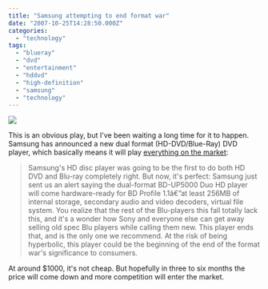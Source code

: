 ```yaml
---
title: "Samsung attempting to end format war"
date: "2007-10-25T14:28:50.000Z"
categories: 
  - "technology"
tags: 
  - "blueray"
  - "dvd"
  - "entertainment"
  - "hddvd"
  - "high-definition"
  - "samsung"
  - "technology"
---
```


![](images/BD-UP5000_2.jpg)

This is an obvious play, but I've been waiting a long time for it to happen. Samsung has announced a new dual format (HD-DVD/Blue-Ray) DVD player, which basically means it will play [everything on the market](http://gizmodo.com/gadgets/home-entertainment/samsung-adds-eagerly-awaited-bd-profile-11-compatibility-to-hybrid-bd+up5000-player-314480.php):

> Samsung's HD disc player was going to be the first to do both HD DVD and Blu-ray completely right. But now, it's perfect: Samsung just sent us an alert saying the dual-format BD-UP5000 Duo HD player will come hardware-ready for BD Profile 1.1â€”at least 256MB of internal storage, secondary audio and video decoders, virtual file system. You realize that the rest of the Blu-players this fall totally lack this, and it's a wonder how Sony and everyone else can get away selling old spec Blu players while calling them new. This player ends that, and is the only one we recommend. At the risk of being hyperbolic, this player could be the beginning of the end of the format war's significance to consumers.

At around $1000, it's not cheap. But hopefully in three to six months the price will come down and more competition will enter the market.
